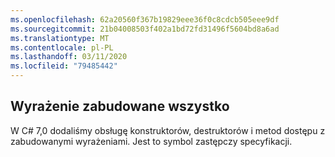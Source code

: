```yaml
---
ms.openlocfilehash: 62a20560f367b19829eee36f0c8cdcb505eee9df
ms.sourcegitcommit: 21b04008503f402a1bd72fd31496f5604bd8a6ad
ms.translationtype: MT
ms.contentlocale: pl-PL
ms.lasthandoff: 03/11/2020
ms.locfileid: "79485442"
---
```

## <a name="expression-bodied-everything"></a>Wyrażenie zabudowane wszystko

W C# 7,0 dodaliśmy obsługę konstruktorów, destruktorów i metod dostępu z zabudowanymi wyrażeniami.  Jest to symbol zastępczy specyfikacji.
